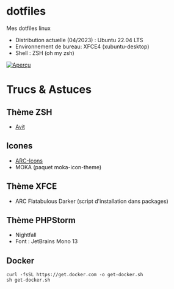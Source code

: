 # dotfiles
Mes dotfiles linux

- Distribution actuelle (04/2023) : Ubuntu 22.04 LTS
- Environnement de bureau: XFCE4 (xubuntu-desktop)
- Shell : ZSH (oh my zsh)

[![Aperçu](https://i.imgur.com/2m8HGyl.png)](https://i.imgur.com/2m8HGyl.png)

# Trucs & Astuces

## Thème ZSH
- [Avit](https://ohmyz.sh/)

## Icones

- [ARC-Icons](https://www.gnome-look.org/p/1326508)
- MOKA (paquet moka-icon-theme)

## Thème XFCE

- ARC Flatabulous Darker (script d'installation dans packages)

## Thème PHPStorm

- Nightfall
- Font : JetBrains Mono 13

## Docker

```
curl -fsSL https://get.docker.com -o get-docker.sh
sh get-docker.sh
``` 
